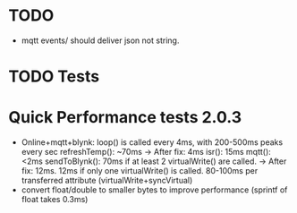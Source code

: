# TODO
- mqtt events/ should deliver json not string.

# TODO Tests

# Quick Performance tests 2.0.3
- Online+mqtt+blynk: loop() is called every 4ms, with 200-500ms peaks every sec
  refreshTemp(): ~70ms -> After fix: 4ms
  isr(): 15ms
  mqtt(): <2ms
  sendToBlynk(): 70ms if at least 2 virtualWrite() are called. -> After fix: 12ms.
                 12ms if only one virtualWrite() is called.
                 80-100ms per transferred attribute (virtualWrite+syncVirtual)
- convert float/double to smaller bytes to improve performance (sprintf of float takes 0.3ms)
